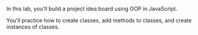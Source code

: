 In this lab, you'll build a project idea board using OOP in JavaScript.

You'll practice how to create classes, add methods to classes, and create instances of classes.